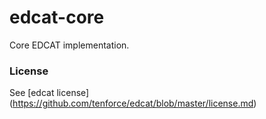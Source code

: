 edcat-core
==========

Core EDCAT implementation.

### License
See [edcat license] (https://github.com/tenforce/edcat/blob/master/license.md)
